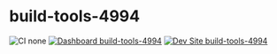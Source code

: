 # build-tools-4994

![CI none](https://img.shields.io/badge/ci-none-orange.svg)
[![Dashboard build-tools-4994](https://img.shields.io/badge/dashboard-build_tools_4994-yellow.svg)](https://dashboard.pantheon.io/sites/93e42205-a520-44b2-af3a-3921080a8ba2#dev/code)
[![Dev Site build-tools-4994](https://img.shields.io/badge/site-build_tools_4994-blue.svg)](http://dev-build-tools-4994.pantheonsite.io/)